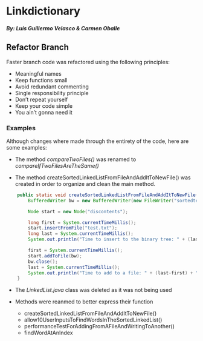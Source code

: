 # Linkdictionary
##### By: Luis Guillermo Velasco & Carmen Oballe

## Refactor Branch
Faster branch code was refactored using the following principles:
* Meaningful names
* Keep functions small
* Avoid redundant commenting
* Single responsibility principle
* Don’t repeat yourself
* Keep your code simple
* You ain’t gonna need it

### Examples
Although changes where made through the entirety of the code, here
are some examples:

* The method _compareTwoFiles()_ was renamed to _compareIfTwoFilesAreTheSame()_

* The method createSortedLinkedListFromFileAndAddItToNewFile() was created in order to organize and clean the main method. 
``` java 
    public static void createSortedLinkedListFromFileAndAddItToNewFile() throws IOException {
        BufferedWriter bw = new BufferedWriter(new FileWriter("sortedtest.txt"));

        Node start = new Node("discontents");

        long first = System.currentTimeMillis();
        start.insertFromFile("test.txt");
        long last = System.currentTimeMillis();
        System.out.println("Time to insert to the binary tree: " + (last-first) + " milliseconds");

        first = System.currentTimeMillis();
        start.addToFile(bw);
        bw.close();
        last = System.currentTimeMillis();
        System.out.println("Time to add to a file: " + (last-first) + " milliseconds");
    }
```

* The _LinkedList.java_ class was deleted as it was not being used 

* Methods were reanmed to better express their function
  * createSortedLinkedListFromFileAndAddItToNewFile()
  * allow10UserInputsToFindWordsInTheSortedLinkedList()
  * performanceTestForAddingFromAFileAndWritingToAnother()
  * findWordAtAnIndex
